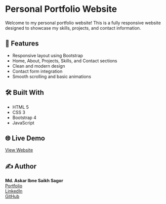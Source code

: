 # Personal Portfolio Website

Welcome to my personal portfolio website! This is a fully responsive website designed to showcase my skills, projects, and contact information.

## 🚀 Features

- Responsive layout using Bootstrap
- Home, About, Projects, Skills, and Contact sections
- Clean and modern design
- Contact form integration
- Smooth scrolling and basic animations

## 🛠️ Built With

- HTML 5
- CSS 3
- Bootstrap 4
- JavaScript

## 🌐 Live Demo
[View Website](https://sagor-askar.github.io/Personal-Portfolio/index.html)

## ✍️ Author

**Md. Askar Ibne Saikh Sagor**  
[Portfolio](https://sagor-askar.github.io/Personal-Portfolio/index.html)  
[LinkedIn](https://www.linkedin.com/in/askar-ibne-saikh-sagor-bba66a1a0/)  
[GitHub](https://github.com/sagor-askar)  
